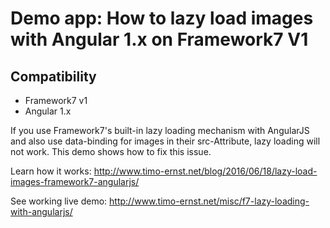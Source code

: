 # Demo app: How to lazy load images with Angular 1.x on Framework7 V1

## Compatibility

- Framework7 v1
- Angular 1.x

If you use Framework7's built-in lazy loading mechanism with AngularJS and also use data-binding for images in their src-Attribute, lazy loading will not work. This demo shows how to fix this issue.

Learn how it works: http://www.timo-ernst.net/blog/2016/06/18/lazy-load-images-framework7-angularjs/

See working live demo: http://www.timo-ernst.net/misc/f7-lazy-loading-with-angularjs/
